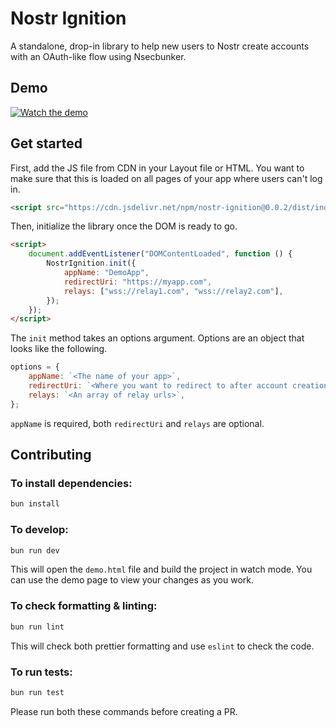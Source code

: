 # Nostr Ignition

A standalone, drop-in library to help new users to Nostr create accounts with an OAuth-like flow using Nsecbunker.

## Demo

[![Watch the demo](https://i.nostr.build/OGO0.png)](https://v.nostr.build/8AQg.mp4)

## Get started

First, add the JS file from CDN in your Layout file or HTML. You want to make sure that this is loaded on all pages of your app where users can't log in.

```html
<script src="https://cdn.jsdelivr.net/npm/nostr-ignition@0.0.2/dist/index.js"></script>
```

Then, initialize the library once the DOM is ready to go.

```html
<script>
    document.addEventListener("DOMContentLoaded", function () {
        NostrIgnition.init({
            appName: "DemoApp",
            redirectUri: "https://myapp.com",
            relays: ["wss://relay1.com", "wss://relay2.com"],
        });
    });
</script>
```

The `init` method takes an options argument. Options are an object that looks like the following.

```js
options = {
    appName: `<The name of your app>`,
    redirectUri: `<Where you want to redirect to after account creation>`,
    relays: `<An array of relay urls>`,
};
```

`appName` is required, both `redirectUri` and `relays` are optional.

## Contributing

### To install dependencies:

```bash
bun install
```

### To develop:

```bash
bun run dev
```

This will open the `demo.html` file and build the project in watch mode. You can use the demo page to view your changes as you work.

### To check formatting & linting:

```bash
bun run lint
```

This will check both prettier formatting and use `eslint` to check the code.

### To run tests:

```bash
bun run test
```

Please run both these commands before creating a PR.
